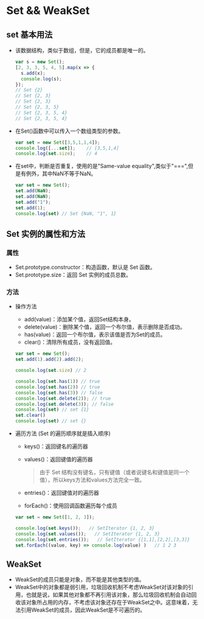 # Set && WeakSet

## set 基本用法
* 该数据结构，类似于数组，但是，它的成员都是唯一的。
  ```javascript
  var s = new Set();
  [2, 3, 3, 5, 4, 5].map(x => {
    s.add(x);
    console.log(s);
  });
  // Set {2}
  // Set {2, 3}
  // Set {2, 3}
  // Set {2, 3, 5}
  // Set {2, 3, 5, 4}
  // Set {2, 3, 5, 4}
  ```

* 在Set()函数中可以传入一个数组类型的参数。
  ```javascript
  var set = new Set([3,5,1,1,4]);
  console.log([...set]);    // [3,5,1,4]
  console.log(set.size);    // 4
  ```

* 在set中，判断是否重复，使用的是"Same-value equality",类似于"===",但是有例外，其中NaN不等于NaN。
  ```javascript
  var set = new Set();
  set.add(NaN);
  set.add(NaN);
  set.add("1");
  set.add(1);
  console.log(set) // Set {NaN, "1", 1}
  ```

## Set 实例的属性和方法

### 属性
* Set.prototype.constructor：构造函数，默认是 Set 函数。
* Set.prototype.size：返回 Set 实例的成员总数。

### 方法
* 操作方法
  * add(value)：添加某个值，返回Set结构本身。
  * delete(value)：删除某个值，返回一个布尔值，表示删除是否成功。
  * has(value)：返回一个布尔值，表示该值是否为Set的成员。
  * clear()：清除所有成员，没有返回值。

  ```javascript
  var set = new Set();
  set.add(1).add(2).add(2);

  console.log(set.size) // 2

  console.log(set.has(1)) // true
  console.log(set.has(2)) // true
  console.log(set.has(3)) // false
  console.log(set.delete(2)); // true
  console.log(set.delete(3)); // false
  console.log(set) // set {1}
  set.clear()
  console.log(set) // set {}
  ```

* 遍历方法 (Set 的遍历顺序就是插入顺序)
  * keys()：返回键名的遍历器
  * values()：返回键值的遍历器
    >由于 Set 结构没有键名，只有键值（或者说键名和键值是同一个值），所以keys方法和values方法完全一致。

  * entries()：返回键值对的遍历器
  * forEach()：使用回调函数遍历每个成员

  ```javascript
  var set = new Set([1, 2, 3]);

  console.log(set.keys());   // SetIterator {1, 2, 3}
  console.log(set.values());   // SetIterator {1, 2, 3}
  console.log(set.entries());   // SetIterator {[1,1],[2,2],[3,3]}
  set.forEach((value, key) => console.log(value) )   // 1 2 3
  ```

## WeakSet
* WeakSet的成员只能是对象，而不能是其他类型的值。
* WeakSet中的对象都是弱引用，垃圾回收机制不考虑WeakSet对该对象的引用，也就是说，如果其他对象都不再引用该对象，那么垃圾回收机制会自动回收该对象所占用的内存，不考虑该对象还存在于WeakSet之中。这意味着，无法引用WeakSet的成员，因此WeakSet是不可遍历的。

